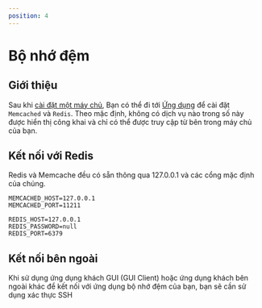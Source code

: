 ```yaml
---
position: 4
---
```


<script setup>
import { data } from '../../.vitepress/config.data.ts'
</script>

# Bộ nhớ đệm

## Giới thiệu

Sau khi [cài đặt một máy chủ](../connect/connect-server.md), Bạn có thể đi tới [Ứng dụng](../server/application.md) để cài đặt `Memcached` và `Redis`. Theo mặc định, không có dịch vụ nào trong số này được hiển thị công khai và chỉ có thể được truy cập từ bên trong máy chủ của bạn.

## Kết nối với Redis

Redis và Memcache đều có sẵn thông qua 127.0.0.1 và các cổng mặc định của chúng.

```
MEMCACHED_HOST=127.0.0.1
MEMCACHED_PORT=11211

REDIS_HOST=127.0.0.1
REDIS_PASSWORD=null
REDIS_PORT=6379
```

## Kết nối bên ngoài

Khi sử dụng ứng dụng khách GUI (GUI Client) hoặc ứng dụng khách bên ngoài khác để kết nối với ứng dụng bộ nhớ đệm của bạn, bạn sẽ cần sử dụng xác thực SSH
